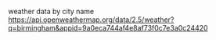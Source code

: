 weather data by city name
https://api.openweathermap.org/data/2.5/weather?q=birmingham&appid=9a0eca744af4e8af73f0c7e3a0c24420
